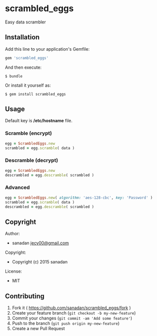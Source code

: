 # scrambled_eggs

Easy data scrambler

## Installation

Add this line to your application's Gemfile:

```ruby
gem 'scrambled_eggs'
```

And then execute:

    $ bundle

Or install it yourself as:

    $ gem install scrambled_eggs

## Usage

Default key is **/etc/hostname** file.

### Scramble (encrypt)
```Ruby
egg = ScrambledEggs.new
scrambled = egg.scramble( data )
```

### Descramble (decrypt)
```Ruby
egg = ScrambledEggs.new
descrambled = egg.descramble( scrambled )
```

### Advanced
```Ruby
egg = ScrambledEggs.new( algorithm: 'aes-128-cbc', key: 'Password' )
scrambled = egg.scramble( data )
descrambled = egg.descramble( scrambled )
```

## Copyright

Author:

* sanadan <jecy00@gmail.com>

Copyright:

* Copyright (c) 2015 sanadan

License:

* MIT

## Contributing

1. Fork it ( https://github.com/sanadan/scrambled_eggs/fork )
2. Create your feature branch (`git checkout -b my-new-feature`)
3. Commit your changes (`git commit -am 'Add some feature'`)
4. Push to the branch (`git push origin my-new-feature`)
5. Create a new Pull Request

